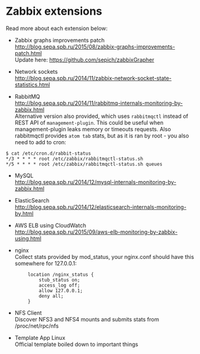 Zabbix extensions
======

Read more about each extension below:
* Zabbix graphs improvements patch  
http://blog.sepa.spb.ru/2015/08/zabbix-graphs-improvements-patch.html  
Update here: https://github.com/sepich/zabbixGrapher

* Network sockets  
http://blog.sepa.spb.ru/2014/11/zabbix-network-socket-state-statistics.html

* RabbitMQ  
http://blog.sepa.spb.ru/2014/11/rabbitmq-internals-monitoring-by-zabbix.html  
Alternative version also provided, which uses `rabbitmqctl` instead of REST API of `management-plugin`.
This could be useful when management-plugin leaks memory or timeouts requests. Also rabbitmqctl provides `atom tab` stats, but as it is ran by root - you also need to add to cron:  
```
$ cat /etc/cron.d/rabbit-status
*/3 * * * * root /etc/zabbix/rabbitmqctl-status.sh
*/5 * * * * root /etc/zabbix/rabbitmqctl-status.sh queues
```

* MySQL  
http://blog.sepa.spb.ru/2014/12/mysql-internals-monitoring-by-zabbix.html

* ElasticSearch  
http://blog.sepa.spb.ru/2014/12/elasticsearch-internals-monitoring-by.html

* AWS ELB using CloudWatch  
http://blog.sepa.spb.ru/2015/09/aws-elb-monitoring-by-zabbix-using.html

* nginx  
Collect stats provided by mod_status, your nginx.conf should have this somewhere for 127.0.0.1:  
```
        location /nginx_status {
            stub_status on;
            access_log off;
            allow 127.0.0.1;
            deny all;
        }
```

* NFS Client  
Discover NFS3 and NFS4 mounts and submits stats from /proc/net/rpc/nfs  

* Template App Linux  
Official template boiled down to important things  

